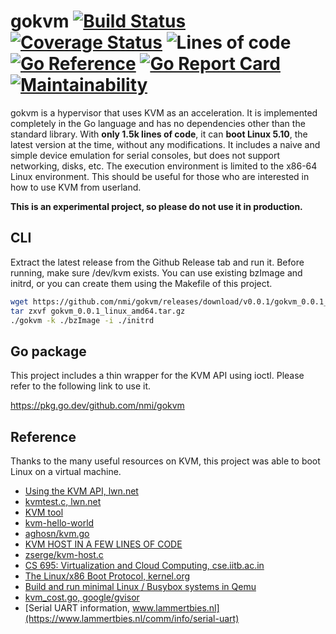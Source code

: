 # gokvm [![Build Status](https://travis-ci.com/nmi/gokvm.svg?branch=main)](https://travis-ci.com/nmi/gokvm) [![Coverage Status](https://coveralls.io/repos/github/nmi/gokvm/badge.svg?branch=main)](https://coveralls.io/github/nmi/gokvm?branch=main) ![Lines of code](https://img.shields.io/tokei/lines/github/nmi/gokvm) [![Go Reference](https://pkg.go.dev/badge/github.com/nmi/gokvm.svg)](https://pkg.go.dev/github.com/nmi/gokvm) [![Go Report Card](https://goreportcard.com/badge/github.com/nmi/gokvm)](https://goreportcard.com/report/github.com/nmi/gokvm) [![Maintainability](https://api.codeclimate.com/v1/badges/f60e75353f617035d732/maintainability)](https://codeclimate.com/github/nmi/gokvm/maintainability)

gokvm is a hypervisor that uses KVM as an acceleration.
It is implemented completely in the Go language and has no dependencies other than the standard library.
With **only 1.5k lines of code**, it can **boot Linux 5.10**, the latest version at the time, without any modifications.
It includes a naive and simple device emulation for serial consoles, but does not support networking, disks, etc.
The execution environment is limited to the x86-64 Linux environment.
This should be useful for those who are interested in how to use KVM from userland.

**This is an experimental project, so please do not use it in production.**

## CLI

Extract the latest release from the Github Release tab and run it.
Before running, make sure /dev/kvm exists.
You can use existing bzImage and initrd, or you can create them using the Makefile of this project.

```bash
wget https://github.com/nmi/gokvm/releases/download/v0.0.1/gokvm_0.0.1_linux_amd64.tar.gz
tar zxvf gokvm_0.0.1_linux_amd64.tar.gz
./gokvm -k ./bzImage -i ./initrd
```

## Go package

This project includes a thin wrapper for the KVM API using ioctl. Please refer to the following link to use it.

https://pkg.go.dev/github.com/nmi/gokvm

## Reference

Thanks to the many useful resources on KVM, this project was able to boot Linux on a virtual machine.

- [Using the KVM API, lwn.net](https://lwn.net/Articles/658511/)
- [kvmtest.c, lwn.net](https://lwn.net/Articles/658512/)
- [KVM tool](https://git.kernel.org/pub/scm/linux/kernel/git/will/kvmtool.git/about/)
- [kvm-hello-world](https://github.com/dpw/kvm-hello-world)
- [aghosn/kvm.go](https://gist.github.com/aghosn/f72c8e8f53bf99c3c4117f49677ab0b9)
- [KVM HOST IN A FEW LINES OF CODE](https://zserge.com/posts/kvm/)
- [zserge/kvm-host.c](https://gist.github.com/zserge/ae9098a75b2b83a1299d19b79b5fe488)
- [CS 695: Virtualization and Cloud Computing, cse.iitb.ac.in](https://www.cse.iitb.ac.in/~cs695/)
- [The Linux/x86 Boot Protocol, kernel.org](https://www.kernel.org/doc/html/latest/x86/boot.html)
- [Build and run minimal Linux / Busybox systems in Qemu](https://gist.github.com/chrisdone/02e165a0004be33734ac2334f215380e)
- [kvm_cost.go, google/gvisor](https://github.com/google/gvisor/blob/master/pkg/sentry/platform/kvm/kvm_const.go)
- [Serial UART information, www.lammertbies.nl](https://www.lammertbies.nl/comm/info/serial-uart)
